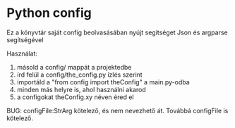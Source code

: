 # Python config

Ez a könyvtár saját config beolvasásában nyújt segítséget
Json és argparse segítségével

Használat:
1. másold a config/ mappát a projektedbe
2. írd felül a config/the_config.py ízlés szerint
3. importáld a "from config import theConfig" a main.py-odba
4. minden más helyre is, ahol használni akarod
5. a configokat theConfig.xy néven éred el

BUG:
configFile:StrArg kötelező, és nem nevezhető át.
Továbbá configFile is kötelező.